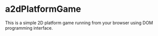 # a2dPlatformGame
This is a simple 2D platform game running from your browser using DOM programming interface.
